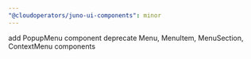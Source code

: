 ```yaml
---
"@cloudoperators/juno-ui-components": minor
---
```


add PopupMenu component
deprecate Menu, MenuItem, MenuSection, ContextMenu components
